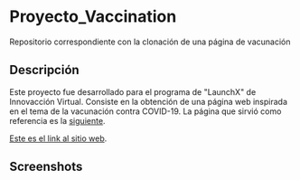 # Proyecto_Vaccination
Repositorio correspondiente con la clonación de una página de vacunación

## Descripción
Este proyecto fue desarrollado para el programa de "LaunchX" de Innovacción Virtual. Consiste en la obtención de una página web inspirada en el tema de la vacunación contra COVID-19. La página que sirvió como referencia es la [siguiente](https://dribbble.com/shots/16001939-Vaccination-Vaccine-landing-page-website/attachments/7867915?mode=media).

[Este es el link al sitio web](https://armvasquez.github.io/Proyecto_Vaccination/).

## Screenshots
